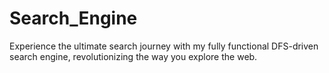 # Search_Engine
 Experience the ultimate search journey with my fully functional DFS-driven search engine, revolutionizing the way you explore the web.
